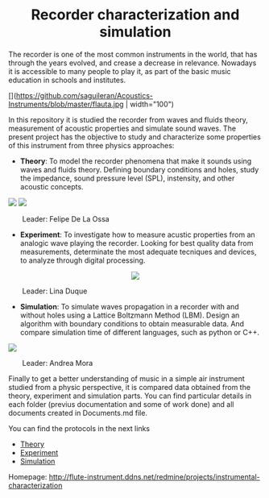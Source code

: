 <center> <h1>Recorder characterization and simulation</h1> </center>


The recorder is one of the most common instruments in the world, that has through the years evolved, and crease a decrease in relevance. Nowadays it is accessible to many people to play it, as part of the basic music education in schools and institutes.

[](https://github.com/saguileran/Acoustics-Instruments/blob/master/flauta.jpg | width="100")


In this repository it is studied the recorder from waves and fluids theory, measurement of acoustic properties and simulate sound waves. The present project has the objective to study and characterize some properties of this instrument from three physics approaches:

* **Theory**: To model the recorder phenomena that make it sounds using waves and fluids theory. Defining boundary conditions and holes, study the impedance, sound pressure level (SPL), instensity, and other acoustic concepts.

![](https://github.com/saguileran/Acoustics-Instruments/blob/master/Theory/Impedance/ImpedanciaTeoV1.png)  ![](https://github.com/saguileran/Acoustics-Instruments/blob/master/Theory/Intensity/Intensidad.png)

&nbsp;&nbsp;&nbsp;&nbsp;&nbsp;&nbsp; Leader: Felipe De La Ossa


* **Experiment**: To investigate how to measure acustic properties from an analogic wave playing the recorder. Looking for best quality data from measurements, determinate the most adequate tecniques and devices, to analyze through digital processing.

<p align="center">
  <img  src="https://github.com/saguileran/Acoustics-Instruments/blob/master/D_Exp_Flauta.PNG">
</p>


&nbsp;&nbsp;&nbsp;&nbsp;&nbsp;&nbsp; Leader: Lina Duque


* **Simulation**: To simulate waves propagation in a recorder with and without holes using a Lattice Boltzmann Method (LBM). Design an algorithm with boundary conditions to obtain measurable data. And compare simulation time of different languages, such as python or C++.

![](ezgif.com-gif-maker.gif)

&nbsp;&nbsp;&nbsp;&nbsp;&nbsp;&nbsp; Leader: Andrea Mora

Finally to get a better understanding of music in a simple air instrument studied from a physic perspective, it is compared data obtained from the theory, experiment and simulation parts. You can find particular details in each folder (previus documentation and some of work done) and all documents created in Documents.md file. 

You can find the protocols in the next links
* [Theory](https://github.com/saguileran/Acoustics-Instruments/blob/master/Theory/README.md)
* [Experiment](https://github.com/saguileran/Acoustics-Instruments/blob/master/Experiment/Protocolo_de_medicion.pdf)
* [Simulation](https://saguileran.github.io/Simulation-Protocol/)


Homepage: http://flute-instrument.ddns.net/redmine/projects/instrumental-characterization
